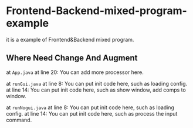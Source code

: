 # Frontend-Backend-mixed-program-example
it is a example of Frontend&amp;Backend mixed program.
## Where Need Change And Augment
at `App.java`
  at line 20: You can add more processor here.
  
at `runGui.java`
  at line 8: You can put init code here, such as loading config.
  at line 14: You can put init code here, such as show window, add comps to window.
  
at `runNogui.java`
  at line 8: You can put init code here, such as loading config.
  at line 14: You can put init code here, such as process the input command.
